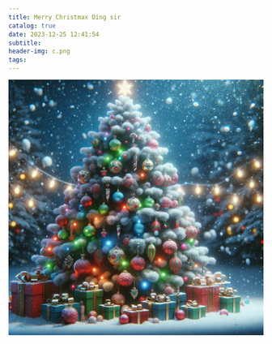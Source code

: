 ```yaml
---
title: Merry Christmax Ding sir
catalog: true
date: 2023-12-25 12:41:54
subtitle:
header-img: c.png
tags:
---
```


![image-20231225124312798](../img/Merry-Christmax-Ding-sir/image-20231225124312798.png)



